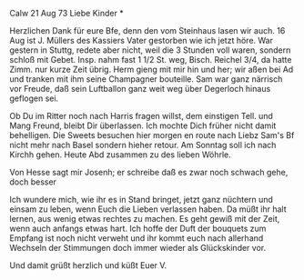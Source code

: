  Calw 21 Aug 73
Liebe Kinder <Fried>*

Herzlichen Dank für eure Bfe, denn den vom Steinhaus lasen wir auch. 16 Aug ist J. Müllers des Kassiers Vater gestorben wie ich jetzt höre. War gestern in Stuttg, redete aber nicht, weil die 3 Stunden voll waren, sondern schloß mit Gebet. Insp. nahm fast 1 1/2 St. weg, Bisch. Reichel 3/4, da hatte Zimm. nur kurze Zeit übrig. Herm gieng mit mir hin und her; wir aßen bei Ad und tranken mit ihm seine Champagner bouteille. Sam war ganz närrisch vor Freude, daß sein Luftballon ganz weit weg über Degerloch hinaus geflogen sei.

Ob Du im Ritter noch nach Harris fragen willst, dem einstigen Tell. und Mang Freund, bleibt Dir überlassen. Ich mochte Dich früher nicht damit behelligen. Die Sweets besuchen hier morgen en route nach Liebz 
Sam's Bf nicht mehr nach Basel sondern hieher retour. Am Sonntag soll ich nach Kirchh gehen. Heute Abd zusammen zu des lieben Wöhrle.

Von Hesse sagt mir Josenh; er schreibe daß es zwar noch schwach gehe, doch besser

Ich wundere mich, wie ihr es in Stand bringet, jetzt ganz nüchtern und einsam zu leben, wenn Euch die Lieben verlassen haben. Da müßt ihr halt lernen, aus wenig etwas rechtes zu machen. Es geht gewiß mit der Zeit, wenn auch anfangs etwas hart. Ich hoffe der Duft der bouquets zum Empfang ist noch nicht verweht und ihr kommt euch nach allerhand Wechseln der Stimmungen doch immer wieder als Glückskinder vor.

 Und damit grüßt herzlich und küßt
 Euer V.
